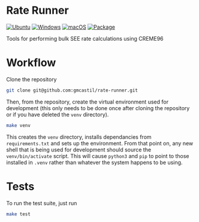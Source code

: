 # Rate Runner
[![Ubuntu](https://github.com/gmcastil/rate-runner/actions/workflows/test-ubuntu.yml/badge.svg)](https://github.com/gmcastil/rate-runner/actions/workflows/test-ubuntu.yml)
[![Windows](https://github.com/gmcastil/rate-runner/actions/workflows/test-windows.yml/badge.svg)](https://github.com/gmcastil/rate-runner/actions/workflows/test-windows.yml)
[![macOS](https://github.com/gmcastil/rate-runner/actions/workflows/test-macos.yml/badge.svg)](https://github.com/gmcastil/rate-runner/actions/workflows/test-macos.yml)
[![Package](https://github.com/gmcastil/rate-runner/actions/workflows/package-ci.yml/badge.svg)](https://github.com/gmcastil/rate-runner/actions/workflows/package-ci.yml)

Tools for performing bulk SEE rate calculations using CREME96

# Workflow
Clone the repository
```bash
git clone git@github.com:gmcastil/rate-runner.git
```
Then, from the repository, create the virtual environment used for development
(this only needs to be done once after cloning the repository or if you have
deleted the `venv` directory).
```bash
make venv
```
This creates the `venv` directory, installs dependancies from
`requirements.txt` and sets up the environment.  From that point on, any new
shell that is being used for development should source the `venv/bin/activate`
script. This will cause `python3` and `pip` to point to those installed in
`.venv` rather than whatever the system happens to be using.

# Tests
To run the test suite, just run
```bash
make test
```

